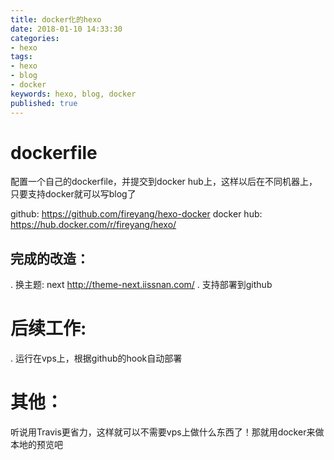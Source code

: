 ```yaml
---
title: docker化的hexo
date: 2018-01-10 14:33:30
categories:
- hexo
tags:
- hexo
- blog
- docker
keywords: hexo, blog, docker
published: true
---
```


# dockerfile

配置一个自己的dockerfile，并提交到docker
hub上，这样以后在不同机器上，只要支持docker就可以写blog了

github: https://github.com/fireyang/hexo-docker
docker hub: https://hub.docker.com/r/fireyang/hexo/

## 完成的改造：
. 换主题: next http://theme-next.iissnan.com/
. 支持部署到github

# 后续工作:
. 运行在vps上，根据github的hook自动部署

# 其他：
听说用Travis更省力，这样就可以不需要vps上做什么东西了！那就用docker来做本地的预览吧



